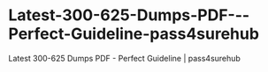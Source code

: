 # Latest-300-625-Dumps-PDF---Perfect-Guideline-pass4surehub
Latest  300-625 Dumps PDF - Perfect Guideline | pass4surehub
